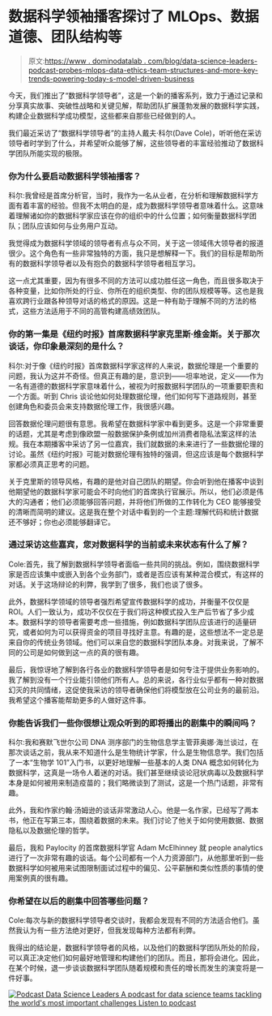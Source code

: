 # 数据科学领袖播客探讨了 MLOps、数据道德、团队结构等

> 原文:[https://www . dominodatalab . com/blog/data-science-leaders-podcast-probes-mlops-data-ethics-team-structures-and-more-key-trends-powering-today-s-model-driven-business](https://www.dominodatalab.com/blog/data-science-leaders-podcast-probes-mlops-data-ethics-team-structures-and-more-key-trends-powering-today-s-model-driven-businesses)

今天，我们推出了“数据科学领导者”，这是一个新的播客系列，致力于通过记录和分享真实故事、突破性战略和关键见解，帮助团队扩展蓬勃发展的数据科学实践，构建企业数据科学成功模型，这些都来自那些已经做到的人。

我们最近采访了“数据科学领导者”的主持人戴夫·科尔(Dave Cole)，听听他在采访领导者时学到了什么，并希望听众能够了解，这些领导者的丰富经验推动了数据科学团队所能实现的极限。

### 你为什么要启动数据科学领袖播客？

科尔:我曾经是首席分析官，当时，我作为一名从业者，在分析和理解数据科学方面有着丰富的经验。但我不太明白的是，成为数据科学领导者意味着什么。这意味着理解诸如你的数据科学家应该在你的组织中的什么位置；如何衡量数据科学团队；团队应该如何与业务用户互动。

我觉得成为数据科学领域的领导者有点与众不同，关于这一领域伟大领导者的报道很少。这个角色有一些非常独特的方面，我只是想解释一下。我们的目标是帮助所有的数据科学领导者以及有抱负的数据科学领导者相互学习。

这一点尤其重要，因为有很多不同的方法可以成功胜任这一角色，而且很多取决于各种变量，比如你所处的行业、你所在的组织类型、你的团队规模等等。这也是我喜欢跨行业跟各种领导对话的格式的原因。这是一种有助于理解不同的方法的格式，这些方法适用于不同的高管构建高绩效团队。

### 你的第一集是《纽约时报》首席数据科学家克里斯·维金斯。关于那次谈话，你印象最深刻的是什么？

科尔:对于像《纽约时报》首席数据科学家这样的人来说，数据伦理是一个重要的问题，我认为这并不奇怪。但真正有趣的是，意识到——坦率地说，定义——作为一名有道德的数据科学家意味着什么，被视为时报数据科学团队的一项重要职责和一个方面。听到 Chris 谈论他如何处理数据伦理，他们如何写下道路规则，甚至创建角色和委员会来支持数据伦理工作，我很感兴趣。

回答数据伦理问题很有意思。我希望在数据科学家中看到更多。这是一个非常重要的话题，尤其是考虑到像欧盟一般数据保护条例或加州消费者隐私法案这样的法规。我在本期播客中采访了另一位嘉宾，我们就数据的未来进行了一些数据伦理的讨论。虽然《纽约时报》可能对数据伦理有独特的强调，但这应该是每个数据科学家都必须真正思考的问题。

关于克里斯的领导风格，有趣的是他对自己团队的期望。你会听到他在播客中谈到他期望他的数据科学家可能会不时向他们的首席执行官展示。所以，他们必须是伟大的沟通者；他们必须能够回答问题，并将他们所做的工作转化为 CEO 能够接受的清晰而简明的建议。这是我在整个对话中看到的一个主题:理解代码和统计数据还不够好；你也必须能够翻译它。

### 通过采访这些嘉宾，您对数据科学的当前或未来状态有什么了解？

Cole:首先，我了解到数据科学领导者面临一些共同的挑战。例如，围绕数据科学家是否应该集中或嵌入到各个业务部门，或者是否应该有某种混合模式，有这样的对话。关于这场辩论的利弊，我学到了很多，我们也谈了很多。

此外，数据科学领域的领导者强烈希望宣传数据科学的成功，并衡量不仅仅是 ROI。人们一致认为，成功不仅仅在于我们将这种模式投入生产后节省了多少成本。数据科学的领导者需要考虑一些措施，例如数据科学团队应该进行的适量研究，或者如何为可以获得资金的项目寻找好主意。有趣的是，这些想法不一定总是来自你的传统业务领域。他们可以来自您的数据科学团队本身。对我来说，了解不同的公司是如何做到这一点的真的很有趣。

最后，我惊讶地了解到各行各业的数据科学领导者是如何专注于提供业务影响的。我了解到没有一个行业能引领他们所有人。总的来说，各行业似乎都有一种对数据幻灭的共同情绪，这促使我采访的领导者确保他们将模型放在公司业务的最前沿。我希望这个播客能帮助更多的人做好这件事。

### 你能告诉我们一些你很想让观众听到的即将播出的剧集中的瞬间吗？

科尔:我和赛默飞世尔公司 DNA 测序部门的生物信息学主管菲奥娜·海兰谈过，在那次谈话之前，我从来不知道什么是生物统计学家，什么是生物信息学。我们包括了一本“生物学 101”入门书，以更好地理解一些基本的人类 DNA 概念如何转化为数据科学，这真是一场令人着迷的对话。我们甚至继续谈论冠状病毒以及数据科学本身是如何被用来制造疫苗的；我们略微谈到了测试，这是一个热门话题，非常有趣。

此外，我和作家约翰·汤姆逊的谈话非常激动人心。他是一名作家，已经写了两本书，他正在写第三本，围绕着数据的未来。我们讨论了他关于如何使用数据、数据隐私以及数据伦理的哲学。

最后，我和 Paylocity 的首席数据科学官 Adam McElhinney 就 people analytics 进行了一次非常有趣的谈话。每个公司都有一个人力资源部门，从他那里听到一些数据科学如何被用来试图限制面试过程中的偏见、公平薪酬和类似性质的事情的使用案例真的很有趣。

### 你希望在以后的剧集中回答哪些问题？

Cole:每次与新的数据科学领导者交谈时，我都会发现有不同的方法适合他们。虽然我认为有一些方法绝对更好，但我发现每种方法都有利弊。

我得出的结论是，数据科学领导者的风格，以及他们的数据科学团队所处的阶段，可以真正决定他们如何最好地管理和构建他们的团队。而且，那将会进化。因此，在某个时候，退一步谈谈数据科学团队随着规模和责任的增长而发生的演变将是一件好事。

[![Podcast  Data Science Leaders  A podcast for data science teams tackling the world's most important challenges Listen to podcast](../Images/a7a5189f8337529b2063ffa5f5a1afa8.png)](https://cta-redirect.hubspot.com/cta/redirect/6816846/567489f3-5835-4bbf-81f8-ea643a11ced3)